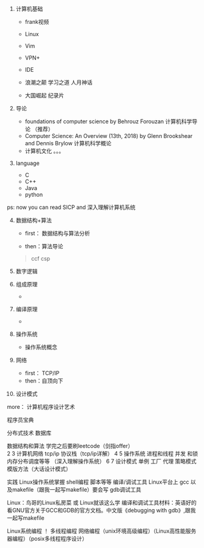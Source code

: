 # 

1. 计算机基础
    
    - frank视频
    - Linux 
    - Vim
    - VPN+
    - IDE
    
    - 浪潮之颠  学习之道  人月神话
    - 大国崛起 纪录片
   
    
2. 导论

    - foundations of computer science by Behrouz Forouzan 计算机科学导论 （推荐）
    - Computer Science: An Overview (13th, 2018) by Glenn Brookshear and Dennis Brylow 计算机科学概论
    - 计算机文化 。。。

    
3. language

    - C 
    - C++
    - Java
    - python
    
ps: now you can read SICP and 深入理解计算机系统
    

4. 数据结构+算法

    - first： 数据结构与算法分析
    
    
    - then：算法导论
    

    > ccf csp

5. 数字逻辑



6. 组成原理

    - 
    
7. 编译原理

    - 


8. 操作系统 
   
   - 操作系统概念
   
   
9. 网络 

    - first： TCP/IP
    - then：自顶向下
    
10. 设计模式


more： 计算机程序设计艺术



程序员宝典



分布式技术 数据库

数据结构和算法 学完之后要刷leetcode（剑指offer）                                                                
  2 
  3 计算机网络 tcp/ip 协议栈（tcp/ip详解）
  4 
  5 操作系统 进程和线程 并发 和锁 内存分布调度等等 （深入理解操作系统）
  6 
  7 设计模式 单例 工厂 代理 策略模式 模版方法（大话设计模式）

                                                                                                            
 实践
 Linux操作系统掌握 shell编程 脚本等等
 编译/调试工具 Linux平台上 gcc 以及makefile（跟我一起写makefile）要会写 gdb调试工具
 
 Linux：鸟哥的Linux私房菜 或 Linux就该这么学
 编译和调试工具材料：英语好的看GNU官方关于GCC和GDB的官方文档。中文版《debugging with gdb》,跟我一起写makefile
 
 Linux系统编程 ！
 多线程编程 网络编程（unix环境高级编程）（Linux高性能服务器编程）（posix多线程程序设计）
